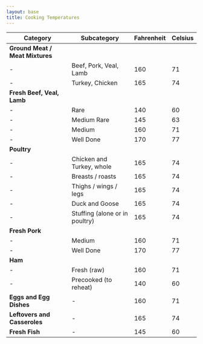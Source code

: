 ```yaml
---
layout: base
title: Cooking Temperatures
---
```


Category | Subcategory | Fahrenheit | Celsius
---|---|---|---
**Ground Meat / Meat Mixtures** |
- | Beef, Pork, Veal, Lamb | 160 | 71
- | Turkey, Chicken | 165 | 74
**Fresh Beef, Veal, Lamb** |
- | Rare | 140 | 60
- | Medium Rare | 145 | 63
- | Medium | 160 | 71
- | Well Done | 170 | 77
**Poultry** |
- | Chicken and Turkey, whole | 165 | 74
- | Breasts / roasts | 165 | 74
- | Thighs / wings / legs | 165 | 74
- | Duck and Goose | 165 | 74
- | Stuffing (alone or in poultry) | 165 | 74
**Fresh Pork** |
- | Medium | 160 | 71
- | Well Done | 170 | 77
**Ham** |
- | Fresh (raw) | 160 | 71
- | Precooked (to reheat) | 140 | 60
**Eggs and Egg Dishes** | - | 160 | 71
**Leftovers and Casseroles** | - | 165 | 74
**Fresh Fish** | - | 145 | 60
